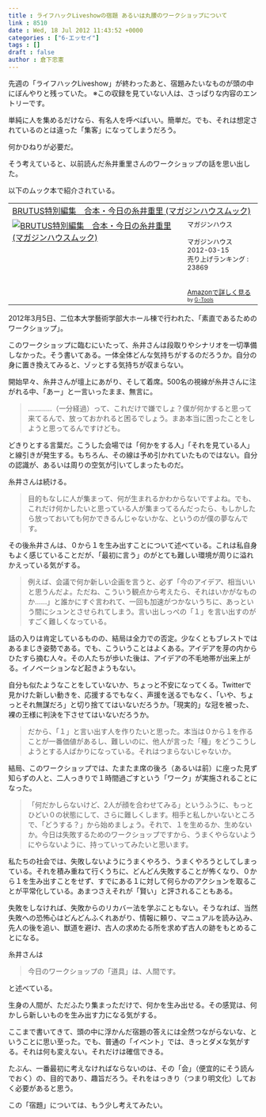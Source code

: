 ```yaml
---
title : ライフハックLiveshowの宿題 あるいは丸腰のワークショップについて
link : 8510
date : Wed, 18 Jul 2012 11:43:52 +0000
categories : ["6-エッセイ"]
tags : []
draft : false
author : 倉下忠憲
---
```



先週の「ライフハックLiveshow」が終わったあと、宿題みたいなものが頭の中にぼんやりと残っていた。
※この収録を見ていない人は、さっぱりな内容のエントリーです。

単純に人を集めるだけなら、有名人を呼べばいい。簡単だ。でも、それは想定されているのとは違った「集客」になってしまうだろう。

何かひねりが必要だ。

そう考えていると、以前読んだ糸井重里さんのワークショップの話を思い出した。

以下のムック本で紹介されている。

<table  border="0" cellpadding="5"><tr><td colspan="2"><a href="http://www.amazon.co.jp/BRUTUS%E7%89%B9%E5%88%A5%E7%B7%A8%E9%9B%86-%E5%90%88%E6%9C%AC%E3%83%BB%E4%BB%8A%E6%97%A5%E3%81%AE%E7%B3%B8%E4%BA%95%E9%87%8D%E9%87%8C-%E3%83%9E%E3%82%AC%E3%82%B8%E3%83%B3%E3%83%8F%E3%82%A6%E3%82%B9%E3%83%A0%E3%83%83%E3%82%AF-%E3%83%9E%E3%82%AC%E3%82%B8%E3%83%B3%E3%83%8F%E3%82%A6%E3%82%B9/dp/483878712X%3FSubscriptionId%3D15SMZCTB9V8NGR2TW082%26tag%3Drashita1000-22%26linkCode%3Dxm2%26camp%3D2025%26creative%3D165953%26creativeASIN%3D483878712X" target="_blank">BRUTUS特別編集　合本・今日の糸井重里 (マガジンハウスムック)</a><img src="http://www.assoc-amazon.jp/e/ir?t=rashita1000-22&l=ur2&o=9" width="1" height="1" style="border: none;" alt="" /></td></tr><tr><td valign="top"><a href="http://www.amazon.co.jp/BRUTUS%E7%89%B9%E5%88%A5%E7%B7%A8%E9%9B%86-%E5%90%88%E6%9C%AC%E3%83%BB%E4%BB%8A%E6%97%A5%E3%81%AE%E7%B3%B8%E4%BA%95%E9%87%8D%E9%87%8C-%E3%83%9E%E3%82%AC%E3%82%B8%E3%83%B3%E3%83%8F%E3%82%A6%E3%82%B9%E3%83%A0%E3%83%83%E3%82%AF-%E3%83%9E%E3%82%AC%E3%82%B8%E3%83%B3%E3%83%8F%E3%82%A6%E3%82%B9/dp/483878712X%3FSubscriptionId%3D15SMZCTB9V8NGR2TW082%26tag%3Drashita1000-22%26linkCode%3Dxm2%26camp%3D2025%26creative%3D165953%26creativeASIN%3D483878712X" target="_blank"><img src="http://ecx.images-amazon.com/images/I/51idNjGeSnL._SL160_.jpg" border="0" alt="BRUTUS特別編集　合本・今日の糸井重里 (マガジンハウスムック)" /></a></td><td valign="top"><font size="-1">マガジンハウス <br /><br />マガジンハウス  2012-03-15<br />売り上げランキング : 23869<br /><br /><br /><a href="http://www.amazon.co.jp/BRUTUS%E7%89%B9%E5%88%A5%E7%B7%A8%E9%9B%86-%E5%90%88%E6%9C%AC%E3%83%BB%E4%BB%8A%E6%97%A5%E3%81%AE%E7%B3%B8%E4%BA%95%E9%87%8D%E9%87%8C-%E3%83%9E%E3%82%AC%E3%82%B8%E3%83%B3%E3%83%8F%E3%82%A6%E3%82%B9%E3%83%A0%E3%83%83%E3%82%AF-%E3%83%9E%E3%82%AC%E3%82%B8%E3%83%B3%E3%83%8F%E3%82%A6%E3%82%B9/dp/483878712X%3FSubscriptionId%3D15SMZCTB9V8NGR2TW082%26tag%3Drashita1000-22%26linkCode%3Dxm2%26camp%3D2025%26creative%3D165953%26creativeASIN%3D483878712X" target="_blank">Amazonで詳しく見る</a></font><font size="-2"> by <a href="http://www.goodpic.com/mt/aws/index.html" >G-Tools</a></font></td></tr></table>


2012年3月5日、二位本大学藝術学部大ホール棟で行われた、「素直であるためのワークショップ」。

このワークショップに臨むにいたって、糸井さんは段取りやシナリオを一切準備しなかった。そう書いてある。一体全体どんな気持ちがするのだろうか。自分の身に置き換えてみると、ゾッとする気持ちが収まらない。

開始早々、糸井さんが壇上にあがり、そして着席。500名の視線が糸井さんに注がれる中、「あー」と一言いったまま、無言に。

<blockquote>
…………（一分経過）って、これだけで嫌でしょ？僕が何かすると思って来てるんで、放っておかれると困るでしょう。まあ本当に困ったことをしようと思ってるんですけども。
</blockquote>

どきりとする言葉だ。こうした会場では「何かをする人」「それを見ている人」と線引きが発生する。もちろん、その線は予め引かれていたものではない。自分の認識が、あるいは周りの空気が引いてしまったものだ。

糸井さんは続ける。

<blockquote>
目的もなしに人が集まって、何が生まれるかわからないですよね。でも、これだけ何かしたいと思っている人が集まってるんだったら、もしかしたら放っておいても何かできるんじゃないかな、というのが僕の夢なんです。
</blockquote>

その後糸井さんは、０から１を生み出すことについて述べている。これは私自身もよく感じていることだが、「最初に言う」のがとても難しい環境が周りに溢れかえっている気がする。

<blockquote>
例えば、会議で何か新しい企画を言うと、必ず「今のアイデア、相当いいと思うんだよ。ただね、こういう観点から考えたら、それはいかがなものか……」と誰かにすぐ言われて、一回も加速がつかないうちに、あっという間にシュンとさせられてしまう。言い出しっぺの「１」を言い出すのがすごく難しくなっている。
</blockquote>

話の入りは肯定しているものの、結局は全力での否定。少なくともブレストではあるまじき姿勢である。でも、こういうことはよくある。アイデアを芽の内からひたすら摘む人々。その人たちが歩いた後は、アイデアの不毛地帯が出来上がる。イノベーションなど起きようもない。

自分も似たようなことをしていないか、ちょっと不安になってくる。Twitterで見かけた新しい動きを、応援するでもなく、声援を送るでもなく、「いや、ちょっとそれ無謀だろ」と切り捨ててはいないだろうか。「現実的」な冠を被った、裸の王様に判決を下させてはいないだろうか。

<blockquote>
だから、「１」と言い出す人を作りたいと思った。本当は０から１を作ることが一番価値があるし、難しいのに、他人が言った「種」をどうこうしようとする人ばかりになっている。それはつまらないじゃないか。
</blockquote>

結局、このワークショップでは、たまたま席の後ろ（あるいは前）に座った見ず知らずの人と、二人っきりで１時間過ごすという「ワーク」が実施されることになった。

<blockquote>
「何だかしらないけど、2人が顔を合わせてみる」というふうに、もっとひどい０の状態にして、さらに難しくします。相手と私しかいないところで、「どうする？」から始めましょう。それで、１を生めるか、生めないか。今日は失敗するためのワークショップですから、うまくやらないようにやらないように、持っていってみたいと思います。
</blockquote>

私たちの社会では、失敗しないようにうまくやろう、うまくやろうとしてしまっている。それを積み重ねて行くうちに、どんどん失敗することが怖くなり、０から１を生み出すことをせず、すでにある１に対して何らかのアクションを取ることが平常化している。あまつさえそれが「賢い」と評されることもある。

失敗をしなければ、失敗からのリカバー法を学ぶこともない。そうなれば、当然失敗への恐怖心はどんどんふくれあがり、情報に頼り、マニュアルを読み込み、先人の後を追い、獣道を避け、古人の求めたる所を求めず古人の跡をもとめることになる。

糸井さんは

<blockquote>
今日のワークショップの「道具」は、人間です。
</blockquote>

と述べている。

生身の人間が、ただふたり集まっただけで、何かを生み出せる。その感覚は、何かしら新しいものを生み出す力になる気がする。

ここまで書いてきて、頭の中に浮かんだ宿題の答えには全然つながらないな、ということに思い至った。でも、普通の「イベント」では、きっとダメな気がする。それは何も変えない。それだけは確信できる。

たぶん、一番最初に考えなければならないのは、その「会」（便宜的にそう読んでおく）の、目的であり、趣旨だろう。それをはっきり（つまり明文化）しておく必要があると思う。

この「宿題」については、もう少し考えてみたい。